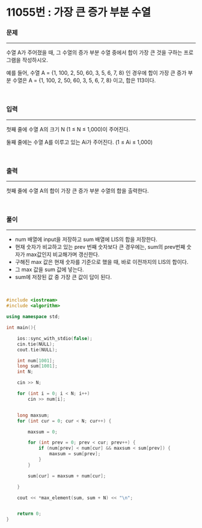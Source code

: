 11055번 : 가장 큰 증가 부분 수열
===
### 문제
---
수열 A가 주어졌을 때, 그 수열의 증가 부분 수열 중에서 합이 가장 큰 것을 구하는 프로그램을 작성하시오.

예를 들어, 수열 A = {1, 100, 2, 50, 60, 3, 5, 6, 7, 8} 인 경우에 합이 가장 큰 증가 부분 수열은 A = {1, 100, 2, 50, 60, 3, 5, 6, 7, 8} 이고, 합은 113이다.

<br>

### 입력
---
첫째 줄에 수열 A의 크기 N (1 ≤ N ≤ 1,000)이 주어진다.

둘째 줄에는 수열 A를 이루고 있는 Ai가 주어진다. (1 ≤ Ai ≤ 1,000)

<br>

### 출력
---
첫째 줄에 수열 A의 합이 가장 큰 증가 부분 수열의 합을 출력한다.

<br>

### 풀이
---

- num 배열에 input을 저장하고 sum 배열에 LIS의 합을 저장한다.
- 현재 숫자가 비교하고 있는 prev 번째 숫자보다 큰 경우에는, sum의 prev번째 숫자가 max값인지 비교해가며 갱신한다.
- 구해진 max 값은 현재 숫자를 기준으로 했을 때, 바로 이전까지의 LIS의 합이다.
- 그 max 값을 sum 값에 넣는다.
- sum에 저장된 값 중 가장 큰 값이 답이 된다.

<br>

```c++
#include <iostream>
#include <algorithm>

using namespace std;

int main(){

	ios::sync_with_stdio(false);
	cin.tie(NULL);
	cout.tie(NULL);

	int num[1001];
	long sum[1001];
	int N;

	cin >> N;

	for (int i = 0; i < N; i++)
		cin >> num[i];


	long maxsum;
	for (int cur = 0; cur < N; cur++) {

		maxsum = 0;

		for (int prev = 0; prev < cur; prev++) {
			if (num[prev] < num[cur] && maxsum < sum[prev]) {
				maxsum = sum[prev];
			}
		}

		sum[cur] = maxsum + num[cur];

	}

	cout << *max_element(sum, sum + N) << "\n";


	return 0;
}
```

